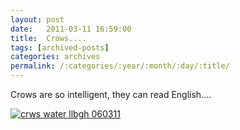 ```yaml
---
layout: post
date:	2011-03-11 16:59:00
title:  Crows....
tags: [archived-posts]
categories: archives
permalink: /:categories/:year/:month/:day/:title/
---
```

Crows are so intelligent, they can read English....

<a href="http://s1142.photobucket.com/albums/n602/Deepapctrsglr/?action=view&amp;current=IMG_4241.jpg" target="_blank"><img src="http://i1142.photobucket.com/albums/n602/Deepapctrsglr/IMG_4241.jpg" border="0" alt="crws water llbgh 060311"></a>
